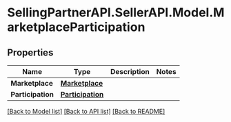 # SellingPartnerAPI.SellerAPI.Model.MarketplaceParticipation
## Properties

Name | Type | Description | Notes
------------ | ------------- | ------------- | -------------
**Marketplace** | [**Marketplace**](Marketplace.md) |  | 
**Participation** | [**Participation**](Participation.md) |  | 

[[Back to Model list]](../README.md#documentation-for-models) [[Back to API list]](../README.md#documentation-for-api-endpoints) [[Back to README]](../README.md)

